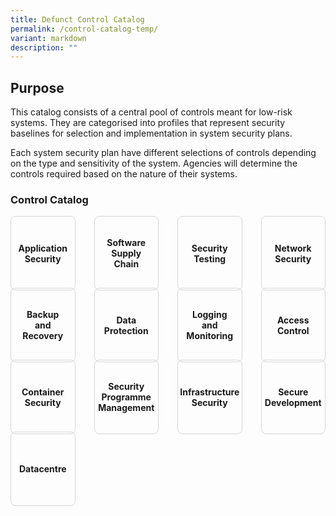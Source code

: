 ```yaml
---
title: Defunct Control Catalog
permalink: /control-catalog-temp/
variant: markdown
description: ""
---
```

## Purpose

       

This catalog consists of a central pool of controls meant for low-risk systems. They are categorised into profiles that represent security baselines for selection and implementation in system security plans.

Each system security plan have different selections of controls depending on the type and sensitivity of the system. Agencies will determine the controls required based on the nature of their systems.

<style>
	
	#grid.controls {
	  display: grid;
	  grid-template-columns: repeat(4, minmax(0, 1fr));
	  grid-auto-rows: 1fr;
	  grid-gap: 30px;
	}
	#grid.controls > div.content {
	  display: contents;
  }
	
	#grid.controls > div.content a {
	  border: 1px solid #d6d6d6;
	  border-radius: 8px;
	  padding: 16px;
    display: flex;
	  justify-content: center;
	  align-items: center;
	  text-align: center;
	  height: 100%;
    text-decoration: none;
	  font-weight: bold;
	}
	</style>
	
<p></p><h3 class="controls-title">Control Catalog</h3><p></p>
<div class="controls" id="grid">
	<div class="content">
	  <div><a href="/control-catalog/as/" rel="noopener noreferrer nofollow">Application Security</a></div>
		<div><a href="/control-catalog/sc/" rel="noopener noreferrer nofollow">Software Supply Chain</a></div>
		<div><a href="/control-catalog/st/" rel="noopener noreferrer nofollow">Security Testing</a></div>
		<div><a href="/control-catalog/ns/" rel="noopener noreferrer nofollow">Network Security</a></div>
	</div>
	<div class="content">
		<div><a href="/control-catalog/br/" rel="noopener noreferrer nofollow">Backup and Recovery</a></div>
		<div><a href="/control-catalog/dp/" rel="noopener noreferrer nofollow">Data Protection</a></div>
		<div><a href="/control-catalog/lm/" rel="noopener noreferrer nofollow">Logging and Monitoring</a></div>
		<div><a href="/control-catalog/ac/" rel="noopener noreferrer nofollow">Access Control</a></div>
	</div>
	<div class="content">
		<div><a href="/control-catalog/cs/" rel="noopener noreferrer nofollow">Container Security</a></div>
	  <div><a href="/control-catalog/pm/" rel="noopener noreferrer nofollow">Security Programme Management</a></div>
	  <div><a href="/control-catalog/is/" rel="noopener noreferrer nofollow">Infrastructure Security</a></div>
	  <div><a href="/control-catalog/sd/" rel="noopener noreferrer nofollow">Secure Development</a></div>
	</div>
	<div class="content">
	  <div><a href="/control-catalog/dc/" rel="noopener noreferrer nofollow">Datacentre</a></div>
	</div>
</div>